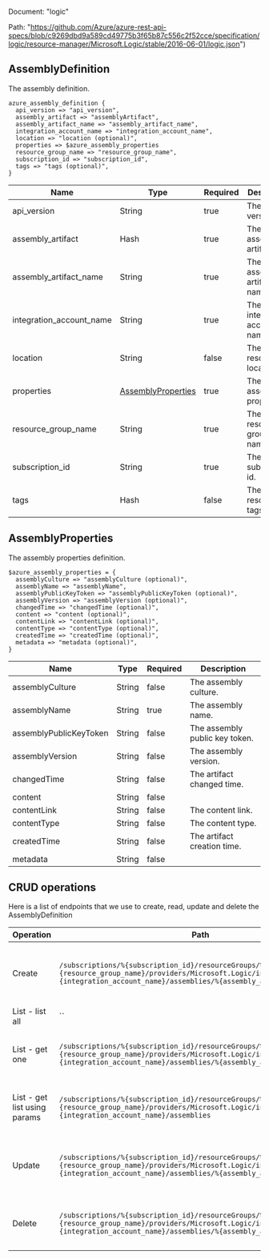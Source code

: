 Document: "logic"


Path: "https://github.com/Azure/azure-rest-api-specs/blob/c9269dbd9a589cd49775b3f65b87c556c2f52cce/specification/logic/resource-manager/Microsoft.Logic/stable/2016-06-01/logic.json")

## AssemblyDefinition

The assembly definition.

```puppet
azure_assembly_definition {
  api_version => "api_version",
  assembly_artifact => "assemblyArtifact",
  assembly_artifact_name => "assembly_artifact_name",
  integration_account_name => "integration_account_name",
  location => "location (optional)",
  properties => $azure_assembly_properties
  resource_group_name => "resource_group_name",
  subscription_id => "subscription_id",
  tags => "tags (optional)",
}
```

| Name        | Type           | Required       | Description       |
| ------------- | ------------- | ------------- | ------------- |
|api_version | String | true | The API version. |
|assembly_artifact | Hash | true | The assembly artifact. |
|assembly_artifact_name | String | true | The assembly artifact name. |
|integration_account_name | String | true | The integration account name. |
|location | String | false | The resource location. |
|properties | [AssemblyProperties](#assemblyproperties) | true | The assembly properties. |
|resource_group_name | String | true | The resource group name. |
|subscription_id | String | true | The subscription id. |
|tags | Hash | false | The resource tags. |
        
## AssemblyProperties

The assembly properties definition.

```puppet
$azure_assembly_properties = {
  assemblyCulture => "assemblyCulture (optional)",
  assemblyName => "assemblyName",
  assemblyPublicKeyToken => "assemblyPublicKeyToken (optional)",
  assemblyVersion => "assemblyVersion (optional)",
  changedTime => "changedTime (optional)",
  content => "content (optional)",
  contentLink => "contentLink (optional)",
  contentType => "contentType (optional)",
  createdTime => "createdTime (optional)",
  metadata => "metadata (optional)",
}
```

| Name        | Type           | Required       | Description       |
| ------------- | ------------- | ------------- | ------------- |
|assemblyCulture | String | false | The assembly culture. |
|assemblyName | String | true | The assembly name. |
|assemblyPublicKeyToken | String | false | The assembly public key token. |
|assemblyVersion | String | false | The assembly version. |
|changedTime | String | false | The artifact changed time. |
|content | String | false |  |
|contentLink | String | false | The content link. |
|contentType | String | false | The content type. |
|createdTime | String | false | The artifact creation time. |
|metadata | String | false |  |



## CRUD operations

Here is a list of endpoints that we use to create, read, update and delete the AssemblyDefinition

| Operation | Path | Verb | Description | OperationID |
| ------------- | ------------- | ------------- | ------------- | ------------- |
|Create|`/subscriptions/%{subscription_id}/resourceGroups/%{resource_group_name}/providers/Microsoft.Logic/integrationAccounts/%{integration_account_name}/assemblies/%{assembly_artifact_name}`|Put|Create or update an assembly for an integration account.|IntegrationAccountAssemblies_CreateOrUpdate|
|List - list all|``||||
|List - get one|`/subscriptions/%{subscription_id}/resourceGroups/%{resource_group_name}/providers/Microsoft.Logic/integrationAccounts/%{integration_account_name}/assemblies/%{assembly_artifact_name}`|Get|Get an assembly for an integration account.|IntegrationAccountAssemblies_Get|
|List - get list using params|`/subscriptions/%{subscription_id}/resourceGroups/%{resource_group_name}/providers/Microsoft.Logic/integrationAccounts/%{integration_account_name}/assemblies`|Get|List the assemblies for an integration account.|IntegrationAccountAssemblies_List|
|Update|`/subscriptions/%{subscription_id}/resourceGroups/%{resource_group_name}/providers/Microsoft.Logic/integrationAccounts/%{integration_account_name}/assemblies/%{assembly_artifact_name}`|Put|Create or update an assembly for an integration account.|IntegrationAccountAssemblies_CreateOrUpdate|
|Delete|`/subscriptions/%{subscription_id}/resourceGroups/%{resource_group_name}/providers/Microsoft.Logic/integrationAccounts/%{integration_account_name}/assemblies/%{assembly_artifact_name}`|Delete|Delete an assembly for an integration account.|IntegrationAccountAssemblies_Delete|
